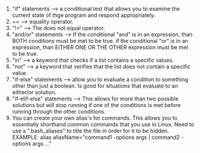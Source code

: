 1. "if" statements --> a conditional test that allows you to examine the current state of thge program and respond appropriately. 
2. ==  --> equality operator. 
3. "!=" --> The does not equal operator. 
4. "and/or" statements --> If the conditional "and" is in an expression, than BOTH conditions must be met to be true. if the conditional "or" is in an expression, than EITHER ONE OR THE OTHER expression must be met to be true. 
5. "in"	--> a keyword that checks if a list contains a specific values.
6. "not" --> a keyword that verifies that the list does not contain a specific value. 
7. "if-else" statements --> allow you to evaluate a condition to something other than just a boolean. Is good for situations that evaluate to an either/or solution.
8. "if-elif-else" statements --> This allows for more than two possible solutions but will stop running if one of the conditions is met before running through the other conditions. 
9. You can create your own alias's for commands. This allows you to essentially shorthand common commands that you use in Linux. Need to use a ".bash_aliases" to title the file in order for it to be hidden. EXAMPLE: alias aliasName="command1 -options args | command2 -options args ..."

